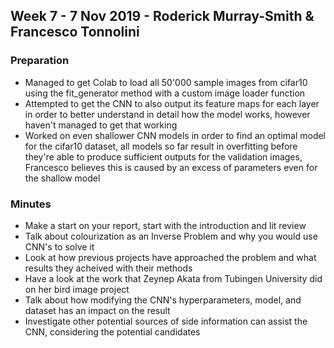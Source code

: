 ## Week 7 - 7 Nov 2019 - Roderick Murray-Smith & Francesco Tonnolini

### Preparation
* Managed to get Colab to load all 50'000 sample images from cifar10 using the fit_generator method with a custom image loader function
* Attempted to get the CNN to also output its feature maps for each layer in order to better understand in detail how the model works, however haven't managed to get that working
* Worked on even shallower CNN models in order to find an optimal model for the cifar10 dataset, all models so far result in overfitting before they're able to produce sufficient outputs for the validation images, Francesco believes this is caused by an excess of parameters even for the shallow model

### Minutes
* Make a start on your report, start with the introduction and lit review
* Talk about colourization as an Inverse Problem and why you would use CNN's to solve it
* Look at how previous projects have approached the problem and what results they acheived with their methods 
* Have a look at the work that Zeynep Akata from Tubingen University did on her bird image project
* Talk about how modifying the CNN's hyperparameters, model, and dataset has an impact on the result 
* Investigate other potential sources of side information can assist the CNN, considering the potential candidates
